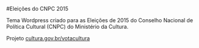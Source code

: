 #Eleições do CNPC 2015

Tema Wordpress criado para as Eleições de 2015 do Conselho Nacional de Política Cultural (CNPC) do Ministério da Cultura.

Projeto [cultura.gov.br/votacultura](http://cultura.gov.br/votacultura)
